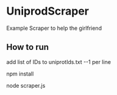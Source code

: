 # UniprodScraper
Example Scraper to help the girlfriend

## How to run
add list of IDs to uniprotIds.txt --1 per line

npm install

node scraper.js
